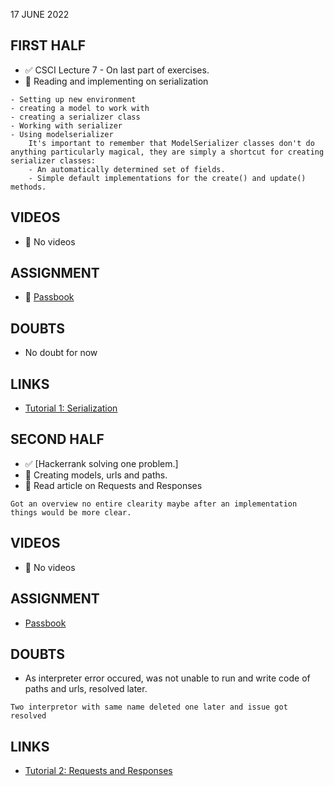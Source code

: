 17 JUNE 2022

## FIRST HALF

- ✅ CSCI Lecture 7 - On last part of exercises. 
- 🚧 Reading and implementing on serialization
```
- Setting up new environment
- creating a model to work with
- creating a serializer class
- Working with serializer
- Using modelserializer
    It's important to remember that ModelSerializer classes don't do anything particularly magical, they are simply a shortcut for creating serializer classes:
    - An automatically determined set of fields.
    - Simple default implementations for the create() and update() methods.

```

## VIDEOS

- 🚫 No videos

## ASSIGNMENT

- 🚧 [Passbook](https://github.com/sp18-interns/django-passbook)

## DOUBTS

- No doubt for now 

## LINKS

- [Tutorial 1: Serialization](https://www.django-rest-framework.org/tutorial/1-serialization/#using-modelserializers)

## SECOND HALF

- ✅ [Hackerrank solving one problem.]
- 🚧 Creating models, urls and paths.
- 🚧 Read article on Requests and Responses
```
Got an overview no entire clearity maybe after an implementation things would be more clear.  
```

## VIDEOS

- 🚫 No videos

## ASSIGNMENT

- [Passbook](https://github.com/sp18-interns/django-passbook)

## DOUBTS

- As interpreter error occured, was not unable to run and write code of paths and urls, resolved later.
```
Two interpretor with same name deleted one later and issue got resolved
```
## LINKS

- [Tutorial 2: Requests and Responses](https://www.django-rest-framework.org/tutorial/2-requests-and-responses/)


